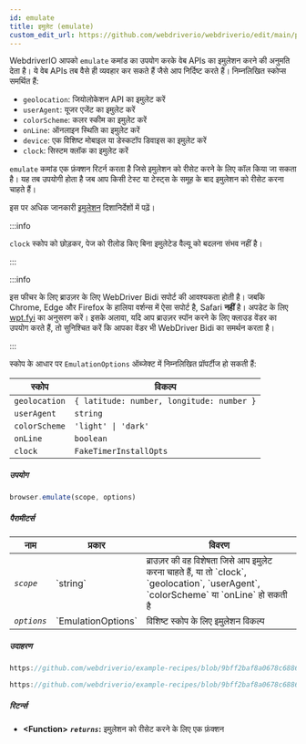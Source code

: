 ```yaml
---
id: emulate
title: इमुलेट (emulate)
custom_edit_url: https://github.com/webdriverio/webdriverio/edit/main/packages/webdriverio/src/commands/browser/emulate.ts
---
```


WebdriverIO आपको `emulate` कमांड का उपयोग करके वेब APIs का इमुलेशन करने की अनुमति देता है। ये वेब APIs तब वैसे ही व्यवहार कर सकते हैं जैसे आप निर्दिष्ट करते हैं। निम्नलिखित स्कोप्स समर्थित हैं:

- `geolocation`: जियोलोकेशन API का इमुलेट करें
- `userAgent`: यूजर एजेंट का इमुलेट करें
- `colorScheme`: कलर स्कीम का इमुलेट करें
- `onLine`: ऑनलाइन स्थिति का इमुलेट करें
- `device`: एक विशिष्ट मोबाइल या डेस्कटॉप डिवाइस का इमुलेट करें
- `clock`: सिस्टम क्लॉक का इमुलेट करें

`emulate` कमांड एक फ़ंक्शन रिटर्न करता है जिसे इमुलेशन को रीसेट करने के लिए कॉल किया जा सकता है। यह तब उपयोगी होता है जब आप किसी टेस्ट या टेस्ट्स के समूह के बाद इमुलेशन को रीसेट करना चाहते हैं।

इस पर अधिक जानकारी [इमुलेशन](/docs/emulation) दिशानिर्देशों में पढ़ें।

:::info

`clock` स्कोप को छोड़कर, पेज को रीलोड किए बिना इमुलेटेड वैल्यू को बदलना संभव नहीं है।

:::

:::info

इस फीचर के लिए ब्राउज़र के लिए WebDriver Bidi सपोर्ट की आवश्यकता होती है। जबकि Chrome, Edge और Firefox के हालिया वर्शन्स में ऐसा सपोर्ट है, Safari __नहीं__ है। अपडेट के लिए [wpt.fyi](https://wpt.fyi/results/webdriver/tests/bidi/script/add_preload_script/add_preload_script.py?label=experimental&label=master&aligned) का अनुसरण करें।
इसके अलावा, यदि आप ब्राउज़र स्पॉन करने के लिए क्लाउड वेंडर का उपयोग करते हैं, तो सुनिश्चित करें कि आपका वेंडर भी WebDriver Bidi का समर्थन करता है।

:::

स्कोप के आधार पर `EmulationOptions` ऑब्जेक्ट में निम्नलिखित प्रॉपर्टीज हो सकती हैं:

| स्कोप         | विकल्प                                          |
|---------------|--------------------------------------------------|
| `geolocation` | `{ latitude: number, longitude: number }`        |
| `userAgent`   | `string`                                         |
| `colorScheme` | `'light' \| 'dark'`                              |
| `onLine`      | `boolean`                                        |
| `clock`       | `FakeTimerInstallOpts`                           |

##### उपयोग

```js
browser.emulate(scope, options)
```

##### पैरामीटर्स

<table>
  <thead>
    <tr>
      <th>नाम</th><th>प्रकार</th><th>विवरण</th>
    </tr>
  </thead>
  <tbody>
    <tr>
      <td><code><var>scope</var></code></td>
      <td>`string`</td>
      <td>ब्राउज़र की वह विशेषता जिसे आप इमुलेट करना चाहते हैं, या तो `clock`, `geolocation`, `userAgent`, `colorScheme` या `onLine` हो सकती है</td>
    </tr>
    <tr>
      <td><code><var>options</var></code></td>
      <td>`EmulationOptions`</td>
      <td>विशिष्ट स्कोप के लिए इमुलेशन विकल्प</td>
    </tr>
  </tbody>
</table>

##### उदाहरण

```js reference title="example.js" useHTTPS
https://github.com/webdriverio/example-recipes/blob/9bff2baf8a0678c6886f8591d9fc8dea201895d3/emulate/example.js#L4-L18
```

```js reference title="example.js" useHTTPS
https://github.com/webdriverio/example-recipes/blob/9bff2baf8a0678c6886f8591d9fc8dea201895d3/emulate/example.js#L20-L36
```

##### रिटर्न्स

- **&lt;Function&gt;**
            **<code><var>returns</var></code>:**   इमुलेशन को रीसेट करने के लिए एक फ़ंक्शन